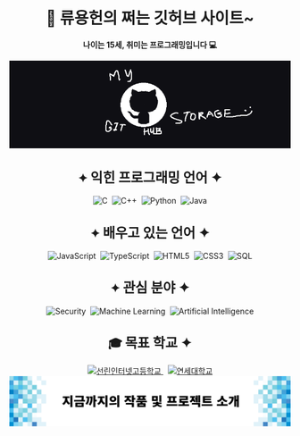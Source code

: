 <h1 align="center">👋 류용헌의 쩌는 깃허브 사이트~</h1>

<p align="center">
  <strong>나이는 15세, 취미는 프로그래밍입니다 💻</strong>
</p>

<div align="center">
  <img src="https://github.com/MiruHeon/Normal-Project/blob/main/%EA%B9%83%ED%97%88%EB%B8%8C%20%EB%A9%94%EC%9D%B8%20%EC%9D%B4%EB%AF%B8%EC%A7%80.png?raw=true" alt="Title Image" width="800px" />
</div>

<h2 align="center">
  ✦ <span style="font-weight:bold; font-size: 24px;">익힌 프로그래밍 언어 ✦</span>
</h2>
<div align="center">
  <img src="https://img.shields.io/badge/C-00599C?style=for-the-badge&logo=c&logoColor=white" alt="C" style="height:32px;" />&nbsp;
  <img src="https://img.shields.io/badge/C++-004482?style=for-the-badge&logo=c%2b%2b&logoColor=white" alt="C++" style="height:32px;" />&nbsp;
  <img src="https://img.shields.io/badge/Python-306998?style=for-the-badge&logo=python&logoColor=FFE873" alt="Python" style="height:32px;" />&nbsp;
  <img src="https://img.shields.io/badge/Java-3C3C3C?style=for-the-badge&logo=java&logoColor=white" alt="Java" style="height:32px;" />
</div>

<h2 align="center">
  ✦ <span style="font-weight:bold; font-size: 24px;">배우고 있는 언어 ✦</span>
</h2>
<div align="center">
  <img src="https://img.shields.io/badge/JavaScript-CFCFCF?style=for-the-badge&logo=javascript&logoColor=000000" alt="JavaScript" style="height:32px;" />&nbsp;
  <img src="https://img.shields.io/badge/TypeScript-3178C6?style=for-the-badge&logo=typescript&logoColor=white" alt="TypeScript" style="height:32px;" />&nbsp;
  <img src="https://img.shields.io/badge/HTML5-4B4B4B?style=for-the-badge&logo=html5&logoColor=white" alt="HTML5" style="height:32px;" />&nbsp;
  <img src="https://img.shields.io/badge/CSS3-2862E9?style=for-the-badge&logo=css3&logoColor=white" alt="CSS3" style="height:32px;" />&nbsp;
  <img src="https://img.shields.io/badge/SQL-2D9CDB?style=for-the-badge&logo=mysql&logoColor=white" alt="SQL" style="height:32px;" />
</div>


<h2 align="center">
  ✦ <span style="font-weight:bold; font-size: 24px;">관심 분야 ✦</span>
</h2>
<div align="center">
  <img src="https://img.shields.io/badge/Security-263238?style=for-the-badge&logo=linux&logoColor=white" alt="Security" style="height:32px;" />&nbsp;
  <img src="https://img.shields.io/badge/Machine Learning-2E3A59?style=for-the-badge&logo=tensorflow&logoColor=white" alt="Machine Learning" style="height:32px;" />&nbsp;
  <img src="https://img.shields.io/badge/AI-0A66C2?style=for-the-badge&logo=openai&logoColor=white" alt="Artificial Intelligence" style="height:32px;" />
</div>

<h2 align="center">
  🎓 <span style="font-weight:bold; font-size: 24px;">목표 학교 ✦</span>
</h2>
<div align="center">
  <a href="https://sunrint.sen.hs.kr/" target="_blank">
    <img src="https://img.shields.io/badge/선린인터넷고등학교-00599C?style=for-the-badge&logo=education&logoColor=white" alt="선린인터넷고등학교" style="height:32px;" />
  </a>
  &nbsp;
  <a href="https://www.yonsei.ac.kr/" target="_blank">
    <img src="https://img.shields.io/badge/연세대학교-003478?style=for-the-badge&logo=academia&logoColor=white" alt="연세대학교" style="height:32px;" />
  </a>
</div>

<div align="center">
  <img src="https://github.com/MiruHeon/Normal-Project/blob/main/%EA%B9%83%ED%97%88%EB%B8%8C%20%EB%A9%94%EC%9D%B8%20%ED%94%84%EB%A1%9C%ED%95%842.png?raw=true" />
</div>

